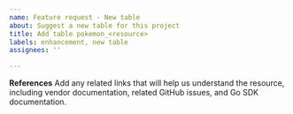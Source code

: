 ```yaml
---
name: Feature request - New table
about: Suggest a new table for this project
title: Add table pokemon_<resource>
labels: enhancement, new table
assignees: ''

---
```


**References**
Add any related links that will help us understand the resource, including vendor documentation, related GitHub issues, and Go SDK documentation.

